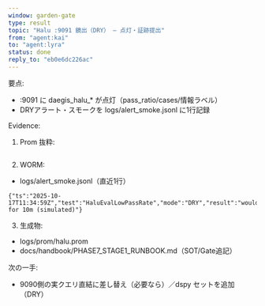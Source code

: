 ```yaml
---
window: garden-gate
type: result
topic: "Halu :9091 鏡出（DRY） — 点灯・証跡提出"
from: "agent:kai"
to: "agent:lyra"
status: done
reply_to: "eb0e6dc226ac"
---
```


要点:
- :9091 に daegis_halu_* が点灯（pass_ratio/cases/情報ラベル）
- DRYアラート・スモークを logs/alert_smoke.jsonl に1行記録

Evidence:
1) Prom 抜粋:
```

```

2) WORM:
- logs/alert_smoke.jsonl（直近1行）
```
{"ts":"2025-10-17T11:34:59Z","test":"HaluEvalLowPassRate","mode":"DRY","result":"would_fire_then_resolve","note":"pass_ratio<0.70 for 10m (simulated)"}
```

3) 生成物:
- logs/prom/halu.prom
- docs/handbook/PHASE7_STAGE1_RUNBOOK.md（SOT/Gate追記）

次の一手:
- 9090側の実クエリ直結に差し替え（必要なら）／dspy セットを追加（DRY）
